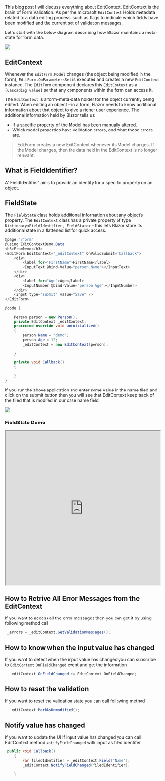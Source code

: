 This blog post I will discuss everything about EditContext. EditContext is the brain of Form Validation. As per the microsoft `EditContext`  Holds metadata related to a data editing process, such as flags to indicate which fields have been modified and the current set of validation messages.

Let's start with the below diagram describing how Blazor maintains a meta-state for form data.


![](https://blogger.googleusercontent.com/img/a/AVvXsEg0y5i62UyRyqzsBNnMMRafHgijAYsk1TaOWb8EuurNU4UyVipPP5ZUgPzOLzdtTjaUuCqPgn657XZpCts-ilqLRhjXpmULNig1msUJIW0imSqBoUY4BhdzJiu_R5KnYsqivOfVCJN02eUsSkUhl2Vv0Fd-I681eJJhmLV8FxLvCzutWRy9vPYv-g8Hnw=w459-h640)


## EditContext

Whenever the  `EditForm.Model`  changes (the object being modified in the form),  `EditForm.OnParametersSet`  is executed and creates a new  `EditContext`  instance. The  `EditForm`  component declares this  `EditContext`  as a  `[Cascading value]`  so that any components within the form can access it.

The  `EditContext`  is a form-meta-data holder for the object currently being edited. When editing an object –  in a form, Blazor needs to know additional information about that object to give a richer user experience. The additional information held by Blazor tells us:

-   If a specific property of the Model has been manually altered.
-   Which model properties have validation errors, and what those errors are.

> EditForm creates a new EditContext whenever its Model changes. If the Model changes, then the data held in the EditContext is no longer relevant.



## What is FieldIdentifier?

A' FieldIdentifier' aims to provide an identity for a specific property on an object. 

## FieldState

The  `FieldState`  class holds additional information about any object’s property. The  `EditContext`  class has a private property of type  `Dictionary<FieldIdentifier, FieldState>`  – this lets Blazor store its additional state in a flattened list for quick access.

```csharp
@page "/form"
@using EditContextDemo.Data
<h3>FromDemo</h3>
<EditForm EditContext="_editContext" OnValidSubmit="Callback">
    <div>
        <label for="FirstName">FirstName</label>
        <InputText @bind-Value="person.Name"></InputText>
    </div>
    <div>
        <label for="Age">Age</label>
        <InputNumber @bind-Value="person.Age"></InputNumber>
    </div>
    <input type="submit" value="Save" />
</EditForm>

@code {

    Person person = new Person();
    private EditContext _editContext;
    protected override void OnInitialized()
    {
        person.Name = "demo";
        person.Age = 12;
        _editContext = new EditContext(person);

    }

    private void Callback()
    {
      
    }
}

```
If you run the above application and enter some value in the name filed and click on the submit button then you will see that EditContext keep track of the filed that is modifed in our case name field

![](https://blogger.googleusercontent.com/img/a/AVvXsEg8IxIDdA4ZtvdiPfA7qZDt1kNxZjej-rarfub4uQm0RWH5wCtPEnc-NleSU78nxomcoLaxU9BDCVNLcFQFih_WpcgxFZ6Da39q1Al2TmwF1VOKb0E89nRGjf7hsXShAlSVZ1ArvOaWsPUO2DZIsd33zNLTd5-oqjMlxv5K5DP0dTK-HKGuZuuPoV_40g=w640-h342)

### FieldState Demo

<iframe width="100%" height="500px" src="https://blazorrepl.telerik.com/repl/embed/QwEBYqPF49pLjqtv36?editor=true&result=true&errorList=false"></iframe>




## How to Retrive All Error Messages from the EditContext
If you want to access all the error messages then you can get it by using following method call

```csharp
 _errors = _editContext.GetValidationMessages();
 ```

## How to know when the input value has changed

If you want to detect when the input value has changed you can subscribe to `EditContext` `OnFieldChanged` event and get the information


```csharp
  _editContext.OnFieldChanged += EditContext_OnFieldChanged;
  ```
## How to reset the validation

If you want to reset the validation state you can call following method

```csharp
  _editContext.MarkAsUnmodified();
```

## Notify value has changed

If you want to update the UI if input value has changed you can call EditContext method `NotifyFieldChanged` with input as filed identifer. 

```csharp
 public void Callback()
    {
        var filedIdentifier = _editContext.Field("Name");
        _editContext.NotifyFieldChanged(filedIdentifier);

    }
```

<!--stackedit_data:
eyJoaXN0b3J5IjpbLTE3MDk0ODg0OTksLTEzNzc0OTU2MjksNz
E4MDYxMDY4LDI0NDY5NDY4LC04OTcyMDY5NjQsLTEyNDU0NTQx
OTQsLTE4MTI1NzgxMjYsLTU2NjcxMjY3MywtMjA4OTAxMjg0Mi
wxNjUxNDc5ODUwXX0=
-->